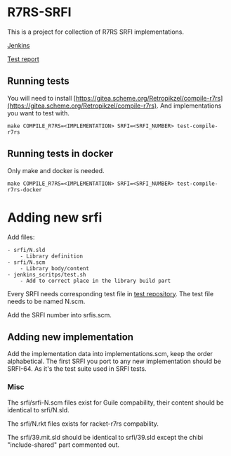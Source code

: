 # R7RS-SRFI

This is a project for collection of R7RS SRFI implementations.

[Jenkins](https://jenkins.scheme.org/job/r7rs/job/r7rs-srfi/)

[Test report](https://jenkins.scheme.org/job/r8rs/job/r7rs-srfi/job/main/R7RS-SRFI_20Test_20Report/)

## Running tests

You will need to install
[https://gitea.scheme.org/Retropikzel/compile-r7rs](https://gitea.scheme.org/Retropikzel/compile-r7rs).
And implementations you want to test with.

    make COMPILE_R7RS=<IMPLEMENTATION> SRFI=<SRFI_NUMBER> test-compile-r7rs

## Running tests in docker

Only make and docker is needed.

    make COMPILE_R7RS=<IMPLEMENTATION> SRFI=<SRFI_NUMBER> test-compile-r7rs-docker

# Adding new srfi

Add files:

    - srfi/N.sld
        - Library definition
    - srfi/N.scm
        - Library body/content
    - jenkins_scritps/test.sh
        - Add to correct place in the library build part


Every SRFI needs corresponding test file in [test repository](https://github.com/srfi-explorations/srfi-test).
The test file needs to be named N.scm.

Add the SRFI number into srfis.scm.

## Adding new implementation

Add the implementation data into implementations.scm, keep the order alphabetical.
The first SRFI you port to any new implementation should be SRFI-64. As it's the test suite used
in SRFI tests.

### Misc

The srfi/srfi-N.scm files exist for Guile compability, their content should be identical to
srfi/N.sld.

The srfi/N.rkt files exists for racket-r7rs compability.

The srfi/39.mit.sld should be identical to srfi/39.sld except the chibi "include-shared" part
commented out.
